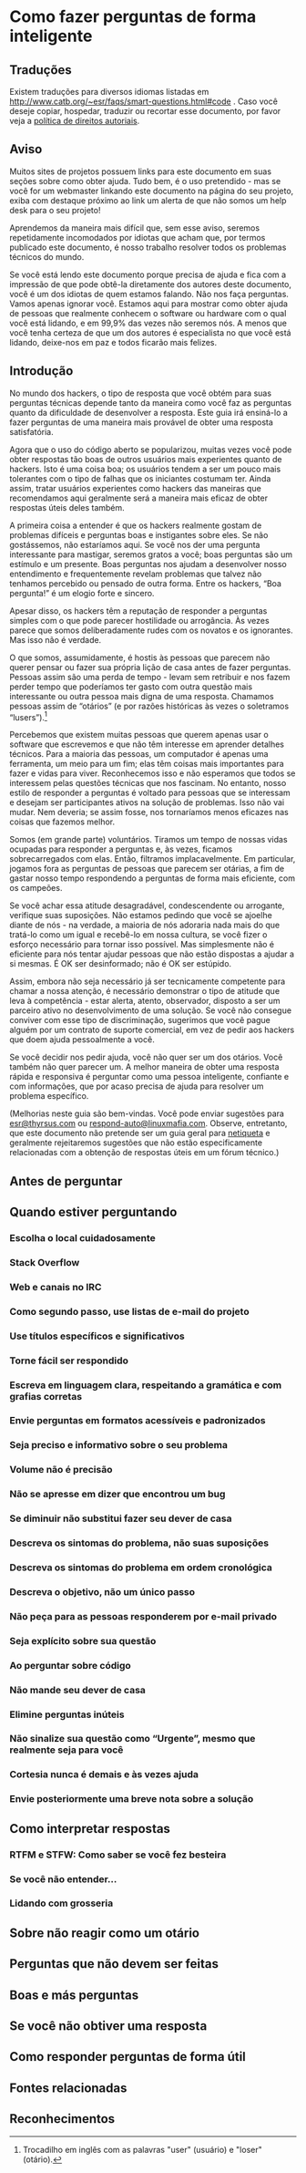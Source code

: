 # Como fazer perguntas de forma inteligente

## Traduções

Existem traduções para diversos idiomas listadas em http://www.catb.org/~esr/faqs/smart-questions.html#code . Caso você deseje copiar, hospedar, traduzir ou recortar esse documento, por favor veja a [política de direitos autoriais](http://www.catb.org/~esr/copying.html).

## Aviso

Muitos sites de projetos possuem links para este documento em suas seções sobre como obter ajuda. Tudo bem, é o uso pretendido - mas se você for um webmaster linkando este documento na página do seu projeto, exiba com destaque próximo ao link um alerta de que não somos um help desk para o seu projeto!

Aprendemos da maneira mais difícil que, sem esse aviso, seremos repetidamente incomodados por idiotas que acham que, por termos publicado este documento, é nosso trabalho resolver todos os problemas técnicos do mundo.

Se você está lendo este documento porque precisa de ajuda e fica com a impressão de que pode obtê-la diretamente dos autores deste documento, você é um dos idiotas de quem estamos falando. Não nos faça perguntas. Vamos apenas ignorar você. Estamos aqui para mostrar como obter ajuda de pessoas que realmente conhecem o software ou hardware com o qual você está lidando, e em 99,9% das vezes não seremos nós. A menos que você tenha certeza de que um dos autores é especialista no que você está lidando, deixe-nos em paz e todos ficarão mais felizes.

## Introdução

No mundo dos hackers, o tipo de resposta que você obtém para suas perguntas técnicas depende tanto da maneira como você faz as perguntas quanto da dificuldade de desenvolver a resposta. Este guia irá ensiná-lo a fazer perguntas de uma maneira mais provável de obter uma resposta satisfatória.

Agora que o uso do código aberto se popularizou, muitas vezes você pode obter respostas tão boas de outros usuários mais experientes quanto de hackers. Isto é uma coisa boa; os usuários tendem a ser um pouco mais tolerantes com o tipo de falhas que os iniciantes costumam ter. Ainda assim, tratar usuários experientes como hackers das maneiras que recomendamos aqui geralmente será a maneira mais eficaz de obter respostas úteis deles também.

A primeira coisa a entender é que os hackers realmente gostam de problemas difíceis e perguntas boas e instigantes sobre eles. Se não gostássemos, não estaríamos aqui. Se você nos der uma pergunta interessante para mastigar, seremos gratos a você; boas perguntas são um estímulo e um presente. Boas perguntas nos ajudam a desenvolver nosso entendimento e frequentemente revelam problemas que talvez não tenhamos percebido ou pensado de outra forma. Entre os hackers, “Boa pergunta!” é um elogio forte e sincero.

Apesar disso, os hackers têm a reputação de responder a perguntas simples com o que pode parecer hostilidade ou arrogância. Às vezes parece que somos deliberadamente rudes com os novatos e os ignorantes. Mas isso não é verdade.

O que somos, assumidamente, é hostis às pessoas que parecem não querer pensar ou fazer sua própria lição de casa antes de fazer perguntas. Pessoas assim são uma perda de tempo - levam sem retribuir e nos fazem perder tempo que poderíamos ter gasto com outra questão mais interessante ou outra pessoa mais digna de uma resposta. Chamamos pessoas assim de “otários” (e por razões históricas às vezes o soletramos “lusers”).[^1]

Percebemos que existem muitas pessoas que querem apenas usar o software que escrevemos e que não têm interesse em aprender detalhes técnicos. Para a maioria das pessoas, um computador é apenas uma ferramenta, um meio para um fim; elas têm coisas mais importantes para fazer e vidas para viver. Reconhecemos isso e não esperamos que todos se interessem pelas questões técnicas que nos fascinam. No entanto, nosso estilo de responder a perguntas é voltado para pessoas que se interessam e desejam ser participantes ativos na solução de problemas. Isso não vai mudar. Nem deveria; se assim fosse, nos tornaríamos menos eficazes nas coisas que fazemos melhor.

Somos (em grande parte) voluntários. Tiramos um tempo de nossas vidas ocupadas para responder a perguntas e, às vezes, ficamos sobrecarregados com elas. Então, filtramos implacavelmente. Em particular, jogamos fora as perguntas de pessoas que parecem ser otárias, a fim de gastar nosso tempo respondendo a perguntas de forma mais eficiente, com os campeões.

Se você achar essa atitude desagradável, condescendente ou arrogante, verifique suas suposições. Não estamos pedindo que você se ajoelhe diante de nós - na verdade, a maioria de nós adoraria nada mais do que tratá-lo como um igual e recebê-lo em nossa cultura, se você fizer o esforço necessário para tornar isso possível. Mas simplesmente não é eficiente para nós tentar ajudar pessoas que não estão dispostas a ajudar a si mesmas. É OK ser desinformado; não é OK ser estúpido.

Assim, embora não seja necessário já ser tecnicamente competente para chamar a nossa atenção, é necessário demonstrar o tipo de atitude que leva à competência - estar alerta, atento, observador, disposto a ser um parceiro ativo no desenvolvimento de uma solução. Se você não consegue conviver com esse tipo de discriminação, sugerimos que você pague alguém por um contrato de suporte comercial, em vez de pedir aos hackers que doem ajuda pessoalmente a você.

Se você decidir nos pedir ajuda, você não quer ser um dos otários. Você também não quer parecer um. A melhor maneira de obter uma resposta rápida e responsiva é perguntar como uma pessoa inteligente, confiante e com informações, que por acaso precisa de ajuda para resolver um problema específico.

(Melhorias neste guia são bem-vindas. Você pode enviar sugestões para [esr@thyrsus.com](mailto:esr@thyrsus.com) ou [respond-auto@linuxmafia.com](mailto:respond-auto@linuxmafia.com). Observe, entretanto, que este documento não pretende ser um guia geral para [netiqueta](http://www.ietf.org/rfc/rfc1855.txt) e geralmente rejeitaremos sugestões que não estão especificamente relacionadas com a obtenção de respostas úteis em um fórum técnico.)

## Antes de perguntar
## Quando estiver perguntando
### Escolha o local cuidadosamente
### Stack Overflow
### Web e canais no IRC
### Como segundo passo, use listas de e-mail do projeto
### Use títulos específicos e significativos
### Torne fácil ser respondido
### Escreva em linguagem clara, respeitando a gramática e com grafias corretas
### Envie perguntas em formatos acessíveis e padronizados
### Seja preciso e informativo sobre o seu problema
### Volume não é precisão
### Não se apresse em dizer que encontrou um bug
### Se diminuir não substitui fazer seu dever de casa
### Descreva os sintomas do problema, não suas suposições
### Descreva os sintomas do problema em ordem cronológica
### Descreva o objetivo, não um único passo
### Não peça para as pessoas responderem por e-mail privado
### Seja explícito sobre sua questão
### Ao perguntar sobre código
### Não mande seu dever de casa
### Elimine perguntas inúteis
### Não sinalize sua questão como “Urgente”, mesmo que realmente seja para você
### Cortesia nunca é demais e às vezes ajuda
### Envie posteriormente uma breve nota sobre a solução
## Como interpretar respostas
### RTFM e STFW: Como saber se você fez besteira
### Se você não entender...
### Lidando com grosseria
## Sobre não reagir como um otário
## Perguntas que não devem ser feitas
## Boas e más perguntas
## Se você não obtiver uma resposta
## Como responder perguntas de forma útil
## Fontes relacionadas
## Reconhecimentos


[^1]: Trocadilho em inglês com as palavras "user" (usuário) e "loser" (otário).
